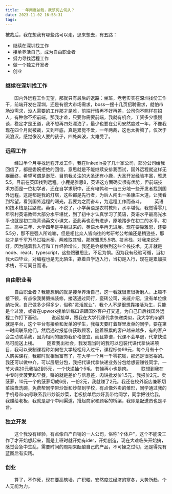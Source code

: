 ```yaml
---
title: 一年两度被裁，我该何去何从？
date: 2023-11-02 16:58:31
tags:
---
```

被裁后，我在想我有哪些路可以走，思来想去，有五路： 
- 继续在深圳找工作
- 接单养活自己，成为自由职业者
- 努力寻找远程工作
- 做一个独立开发者
- 创业
<!-- more -->

### 继续在深圳找工作
&emsp;&emsp;国内外远程工作无望，那就只有最后的退路：坐班，老老实实在深圳找份工作干，前端开发在深圳，还是有很大市场需求，boss一搜十几页招聘需求，就怕市场没需求，没人需要的工作那才是难，前端行情再不好再差，公司你不照样在招人，有种你不招前端，那我才难，只要你需要前端，我就有机会，工资多少慢慢谈，稳定才是王道，我不想再四处漂泊了，最少也要在公司安然度过一年，不像我现在四个月就被裁，又到年底，真是累觉不爱，一年两裁，这也太折腾了，仅次于流浪汉，感觉像没人要的孩子，四处奔波，太难受了。

### 远程工作
&emsp;&emsp;经过半个月寻找远程开发工作，我在linkedin投了几十家公司，部分公司给我回信了，都是委婉拒绝的回信，意思就是不能继续安排我面试，国外远程就这样无疾而终，希望可谓是渺茫。目前我关注的大圣还有小鹿，大圣开发经验丰富，雅思5.5，目前在英国找到远程。小鹿是雅思8，英语这方面确实很有优势，但前端技术方面是一位初学者，还在自学求职中，还有电鸭和一亩三分地一些开发者找到国外远程。这是都是我的灯塔，这些都是先行者，为后人闯出一条康庄大道，让我看到希望，看到国外远程的曙光，我要为之而奋斗，为远程工作而奋斗。
&emsp;&emsp;英语和技术栈是拦路虎。英语，不说了，小学英语是农村教师，水平堪忧，我觉得零几年农村英语教师大部分水平堪忧，到了初中才认真学习了英语，英语水平最高光水平也就是初二能背诵英文小课文，至此再也没有进步，原地踏步在初二的水平，初三、高中三年、大学四年是平躺过来的，英语水平再无进展。现在要靠雅思，还要5.5分，那不是强人所难嘛，但是相比众人皆向往的考研考公考编还是稍逊些，那些才是千军万马过独木桥，两难取其轻，那就雅思5.5吧。技术栈，对我来说还好，因为随着我入行和工作经验增长，我还是会接触到这些全栈技术，无非就是node、react、typescript，这些跟雅思比，不足为惧。因为我有经验可循，当初我大四毕业，对编程也是无比陌生，靠着自学迈入行，当初是入行，现在是累加技术栈，不可同日而语。

### 自由职业者
&emsp;&emsp;自由职业者？我能想到的就是接单养活自己，这一看就很累很折磨人，上顿不接下顿，有点像我舅舅搞装修，接活通过同行，瓷砖公司，亲戚介绍，没有单位缴纳社保，自己做多少得多少，俗称"灵活就业"，我个人不是很想靠接活为生，只能是个过渡，或者在upwork接单训练口语跟国外客户打交道，为自己日后找国外远程工作打下基础。
&emsp;&emsp;说起接单，跟我在大学代课代拿快递类似，我大学的qq群就是平台，这个平台有接单和发单的学生，我每天要盯着群里发单的同学，要在第一时间联系他们，然后通过报低价获取顾客，随着积累的客户越来越多，有的客户会主动联系我，因为相同的服务我价格便宜，而且靠谱，代课不会早退，代拿快递尽可能送上楼。
&emsp;&emsp;随着我出社会，我发现当时的我可以包装代课代拿快递项目，我可以录制课程称如何在大学轻松月入过千，课程标价99元，每个月有十个人购买课程，我那时就相当富有了，在大学一个月一千零花钱，那还是很宽裕的。我还可以做中介，可以层层分包，我把代课代拿快递业务分包给想要赚钱同学，一节大课20元我抽2到5元，一个快递抽个5毛，苍蝇再小也是肉。
&emsp;&emsp;联想到我在中专时卖菠萝和早餐，赚的就是差价与信息差，肉饼批发价1.5元，我报价2元。卖菠萝，10元一个的菠萝切成6份，一份2元，我就赚了2元。我还在校外饭店兼职切菜端盘洗碗，免费帮同学带炒饭和炒菜到学校，有点像外卖的雏形，同学通过我的手机号和qq号联系我带炒饭炒菜，老板接单后炒好我带给同学，同学把钱给我，我赚给老板，我就是那个中间渠道，搭起商家和顾客的桥梁，我即是配送员也是平台。

### 独立开发
&emsp;&emsp;这个我没有经验，有点像自产自销的一人公司，俗称"个体户"，这个不能没工作了才开始想起来，而是上班时就开始有ider，开始创造，现在大难临头开始搞，感觉会急中生乱，需要时间的周期来酝酿自己的产品，不可操之过切，还是得先有蓝图后有实践。

### 创业
&emsp;&emsp;算了，不作死，现在要高筑墙，广积粮，安然度过经济的寒冬，大势所趋，个人无能为力。